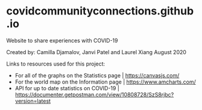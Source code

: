 # covidcommunityconnections.github.io
Website to share experiences with COVID-19

Created by: Camilla Djamalov, Janvi Patel and Laurel Xiang
August 2020

Links to resources used for this project: 
- For all of the graphs on the Statistics page | https://canvasjs.com/
- For the world map on the Information page | https://www.amcharts.com/ 
- API for up to date statistics on COVID-19 | https://documenter.getpostman.com/view/10808728/SzS8rjbc?version=latest
